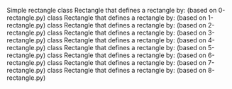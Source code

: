 Simple rectangle
class Rectangle that defines a rectangle by: (based on 0-rectangle.py)
class Rectangle that defines a rectangle by: (based on 1-rectangle.py)
class Rectangle that defines a rectangle by: (based on 2-rectangle.py)
class Rectangle that defines a rectangle by: (based on 3-rectangle.py)
class Rectangle that defines a rectangle by: (based on 4-rectangle.py)
class Rectangle that defines a rectangle by: (based on 5-rectangle.py)
class Rectangle that defines a rectangle by: (based on 6-rectangle.py)
class Rectangle that defines a rectangle by: (based on 7-rectangle.py)
class Rectangle that defines a rectangle by: (based on 8-rectangle.py)
